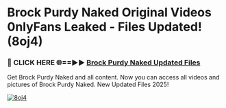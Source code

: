 # Brock Purdy Naked Original Videos 0nlyFans Leaked - Files Updated! (8oj4)

<h3>🔴 CLICK HERE 🌐==►► <a href="https://tinyurl.com/yckcrads" rel="nofollow">Brock Purdy Naked Updated Files</a></h3>

Get Brock Purdy Naked and all content. Now you can access all videos and pictures of Brock Purdy Naked. New Updated Files 2025!

[![8oj4](https://i.imgur.com/hpKpOFt.gif)](https://tinyurl.com/yckcrads)
